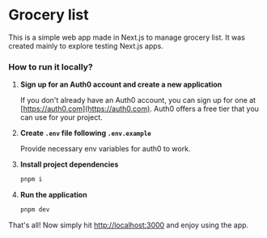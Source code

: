 # Grocery list

This is a simple web app made in Next.js to manage grocery list. It was created mainly to explore testing Next.js apps.

### How to run it locally?

1. **Sign up for an Auth0 account and create a new application**

   If you don't already have an Auth0 account, you can sign up for one at [https://auth0.com](https://auth0.com). Auth0 offers a free tier that you can use for your project.

2. **Create `.env` file following `.env.example`**

   Provide necessary env variables for auth0 to work.

3. **Install project dependencies**

   ```sh
   pnpm i
   ```

4. **Run the application**

   ```sh
   pnpm dev
   ```

That's all! Now simply hit [http://localhost:3000](http://localhost:3000) and enjoy using the app.

